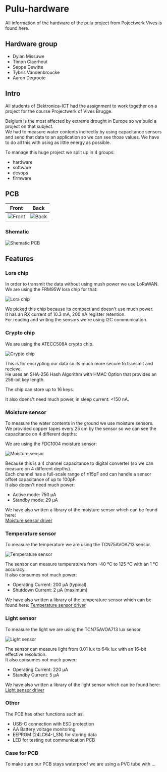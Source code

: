 # Pulu-hardware

All information of the hardware of the pulu project from Pojectwerk Vives is found here.  

## Hardware group

* Dylan Missuwe  
* Timon Claerhout  
* Seppe Dewitte  
* Tybris Vandenbroucke  
* Aaron Degroote  

## Intro

All students of Elektronica-ICT had the assignment to work together on a project for the course Projectwerk of Vives Brugge.  

Belgium is the most affected by extreme drought in Europe so we build a project on that subject.  
We had to measure water contents indirectly by using capacitance sensors and send that data to an application so we can see those values. We have to do all this with using as little energy as possible.  

To manage this huge project we split up in 4 groups:  

* hardware  
* software  
* devops  
* firmware  

## PCB

| Front | Back |
|---|---|
| ![Front](./img/PCB_front.PNG) | ![Back](./img/PCB_back.PNG) |

### Shematic

![Shematic PCB](./img/PCB_shematic.PNG)

## Features

### Lora chip

In order to transmit the data without using mush power we use LoRaWAN.  
We are using the FRM95W lora chip for that:  

![Lora chip](./img/RFM95W.PNG)

We picked this chip because its compact and doesn't use much power.  
It has an RX current of 10.3 mA, 200 nA register retention.  
For reading and writing the sensors we're using I2C communication.  

### Crypto chip

We are using the ATECC508A crypto chip.  

![Crypto chip](./img/ATEC.PNG)

This is for encrypting our data so its much more secure to transmit and recieve.  
He uses an SHA-256 Hash Algorithm with HMAC Option that provides an 256-bit key length.  

The chip can store up to 16 keys.  

It also doens't need much power, in sleep current: <150 nA.  

### Moisture sensor

To measure the water contents in the ground we use moisture sensors.  
We provided copper tapes every 25 cm by the sensor so we can see the capacitance on 4 different depths:  

We are using the FDC1004 moisture sensor:  

![Moisture sensor](./img/FDC1004.PNG)

Because this is a 4 channel capacitance to digital converter (so we can measure on 4 different depths).  
Each channel has a full-scale range of ±15pF and can handle a sensor offset capacitance of up to 100pF.  
It also doesn't need much power:

* Active mode: 750 µA
* Standby mode: 29 µA

We have also written a library of the moisture sensor which can be found here:  
[Moisture sensor driver](https://github.com/vives-projectwerk-2021/pulu-moisture-sensor.git)

### Temperature sensor

To measure the temperature we are using the TCN75AVOA713 sensor.  

![Temperature sensor](./img/TNC75.PNG)

The sensor can measure temperatures from -40 °C to 125 °C with an 1 °C accuracy.  
It also consumes not much power:

* Operating Current: 200 µA (typical)
* Shutdown Current: 2 µA (maximum)

We have also written a library of the temperature sensor which can be found here:
[Temperature sensor driver](https://github.com/vives-projectwerk-2021/pulu-temperature-sensor.git)

### Light sensor

To measure the light we are using the TCN75AVOA713 lux sensor.  

![Light sensor](./img/LTR329.PNG)

The sensor can measure light from 0.01 lux to 64k lux with an 16-bit effective resolution.  
It also consumes not much power:

* Operating Current: 220 µA
* Standby Current: 5 µA

We have also written a library of the light sensor which can be found here:
[Light sensor driver](https://github.com/vives-projectwerk-2021/lightSensorDriver.git)

### Other

The PCB has other functions such as:

* USB-C connection with ESD protection
* AA Battery voltage monitoring
* EEPROM (24LC64-I_SN) for storing data
* LED for testing out communication PCB

### Case for PCB

To make sure our PCB stays waterproof we are using a PVC tube with ...
